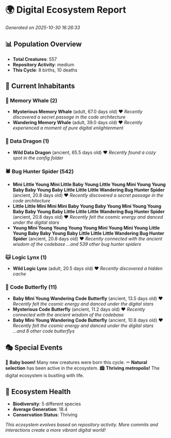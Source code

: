 # 🌍 Digital Ecosystem Report
*Generated on 2025-10-30 16:26:33*

## 📊 Population Overview
- **Total Creatures**: 557
- **Repository Activity**: medium
- **This Cycle**: 8 births, 10 deaths

## 👥 Current Inhabitants

### 🐋 Memory Whale (2)
- **Mysterious Memory Whale** (adult, 67.0 days old) ❤️
  *Recently discovered a secret passage in the code architecture*
- **Wandering Memory Whale** (adult, 39.0 days old) ❤️
  *Recently experienced a moment of pure digital enlightenment*

### 🐉 Data Dragon (1)
- **Wild Data Dragon** (ancient, 65.5 days old) ❤️
  *Recently found a cozy spot in the config folder*

### 🕷️ Bug Hunter Spider (542)
- **Mini Little Young Mini Little Baby Young Little Young Mini Young Young Baby Baby Young Baby Little Little Little Wandering Bug Hunter Spider** (ancient, 20.8 days old) ❤️
  *Recently discovered a secret passage in the code architecture*
- **Little Little Mini Mini Mini Baby Young Baby Young Mini Young Young Baby Baby Young Baby Little Little Little Wandering Bug Hunter Spider** (ancient, 20.8 days old) ❤️
  *Recently felt the cosmic energy and danced under the digital stars*
- **Young Mini Young Young Young Young Mini Young Mini Young Little Young Baby Baby Young Baby Little Little Little Wandering Bug Hunter Spider** (ancient, 20.8 days old) ❤️
  *Recently connected with the ancient wisdom of the codebase*
  *...and 539 other bug hunter spiders*

### 🐱 Logic Lynx (1)
- **Wild Logic Lynx** (adult, 20.5 days old) ❤️
  *Recently discovered a hidden cache*

### 🦋 Code Butterfly (11)
- **Baby Mini Young Wandering Code Butterfly** (ancient, 13.5 days old) ❤️
  *Recently felt the cosmic energy and danced under the digital stars*
- **Mysterious Code Butterfly** (ancient, 11.2 days old) ❤️
  *Recently connected with the ancient wisdom of the codebase*
- **Baby Mini Young Wandering Code Butterfly** (ancient, 10.8 days old) ❤️
  *Recently felt the cosmic energy and danced under the digital stars*
  *...and 8 other code butterflys*

## 🎭 Special Events

🎉 **Baby boom!** Many new creatures were born this cycle.
⚰️ **Natural selection** has been active in the ecosystem.
🏙️ **Thriving metropolis!** The digital ecosystem is bustling with life.

## 🔬 Ecosystem Health
- **Biodiversity**: 5 different species
- **Average Generation**: 18.4
- **Conservation Status**: Thriving

*This ecosystem evolves based on repository activity. More commits and interactions create a more vibrant digital world!*